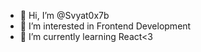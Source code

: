 - 👋 Hi, I’m @Svyat0x7b
- 👀 I’m interested in Frontend Development
- 🌱 I’m currently learning React<3


